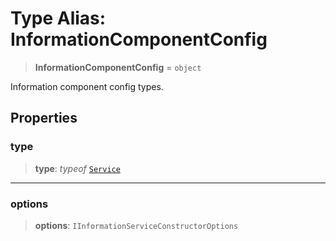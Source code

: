 # Type Alias: InformationComponentConfig

> **InformationComponentConfig** = `object`

Information component config types.

## Properties

### type

> **type**: *typeof* [`Service`](../variables/InformationComponentType.md#service)

***

### options

> **options**: `IInformationServiceConstructorOptions`

